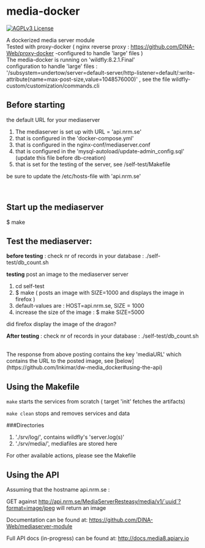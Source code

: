 # media-docker
<a href="https://github.com/DINA-Web/media-docker/blob/master/LICENSE"><img src="https://img.shields.io/badge/license-AGPLv3-blue.svg" alt="AGPLv3 License" /></a></p>

A dockerized media server module <br>
Tested with proxy-docker ( nginx reverse proxy : https://github.com/DINA-Web/proxy-docker  -configured to handle 'large' files )<br>
The media-docker is running on 'wildfly:8.2.1.Final' <br>
configuration to handle 'large' files : <br> '/subsystem=undertow/server=default-server/http-listener=default/:write-attribute(name=max-post-size,value=1048576000)' , see the file wildfly-custom/customization/commands.cli 


## Before starting
the default URL for your mediaserver

1. The mediaserver is set up with URL = 'api.nrm.se'
1. that is configured in the 'docker-compose.yml'
2. that is configured in the nginx-conf/mediaserver.conf
3. that is configured in the 'mysql-autoload/update-admin_config.sql' (update this file before  db-creation)
4. that is set for the testing of the server, see /self-test/Makefile

be sure  to update the /etc/hosts-file with 'api.nrm.se'

<br>

## Start up the mediaserver
$ make


## Test the mediaserver:<br>

**before testing** : check nr of records in your database : ./self-test/db_count.sh <br>

**testing**
post an image to the mediaserver server 

1. cd  self-test
2. $ make ( posts an image with SIZE=1000 and displays the image in firefox )
3. default-values are : HOST=api.nrm.se, SIZE = 1000
4. increase the size of the image : $ make SIZE=5000

did firefox display the image of the dragon?

**After testing** :  check nr of records in your database : ./self-test/db_count.sh <br>

<br>
The response from above posting contains the key 'mediaURL' which contains the URL to the posted image, see [below](https://github.com/Inkimar/dw-media_docker#using-the-api) <br>
 
## Using the Makefile

`make` starts the services from scratch ( target 'init' fetches the artifacts) <br>

`make clean` stops and removes services and data<br>

###Directories

1. './srv/log/', contains wildfly's 'server.log(s)'
2. './srv/media/', mediafiles are stored here


For other available actions, please see the Makefile

## Using the API

Assuming that the hostname api.nrm.se :<br>

GET against http://api.nrm.se/MediaServerResteasy/media/v1/`uuid`?format=image/jpeg will return an image<br>

Documentation can be found at: <https://github.com/DINA-Web/mediaserver-module> <br>

Full API docs (in-progress) can be found at: <http://docs.media8.apiary.io><br>


